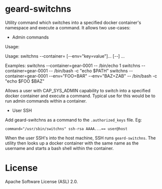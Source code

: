 geard-switchns
==============

Utility command which switches into a specified docker container's namespace and execute a command.
It allows two use-cases:

* Admin commands

Usage:

Usage:
	switchns --container=<container name> [--env="key=value"]... [--] <command>...
	
Examples:
	switchns --container=gear-0001 -- /bin/echo 1
	switchns --container=gear-0001 -- /bin/bash -c "echo \$PATH"
	switchns --container=gear-0001 --env="FOO=BAR" --env="BAZ=ZAB" -- /bin/bash -c "echo \$FOO \$BAZ"
        
Allows a user with CAP_SYS_ADMIN capability to switch into a specified docker container and execute a command.
Typical use for this would be to run admin commands within a container.

* User SSH

Add geard-switchns as a command to the ```.authorized_keys``` file. Eg:

    command="/usr/sbin/switchns" ssh-rsa AAAA...== user@host

When the user SSH's into the host machine, SSH runs ```geard-switchns```. The utility then looks up a docker container
with the same name as the username and starts a bash shell within the container.

License
=======

Apache Software License (ASL) 2.0.
